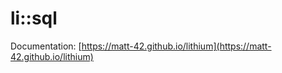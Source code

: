 li::sql
================================

Documentation: [https://matt-42.github.io/lithium](https://matt-42.github.io/lithium)
